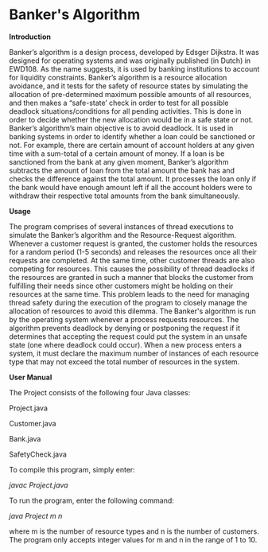 # Banker's Algorithm
**Introduction**

Banker’s algorithm is a design process, developed by Edsger Dijkstra. It was designed for
operating systems and was originally published (in Dutch) in EWD108. As the name suggests, it
is used by banking institutions to account for liquidity constraints.
Banker’s algorithm is a resource allocation avoidance, and it tests for the safety of
resource states by simulating the allocation of pre-determined maximum possible amounts of all
resources, and then makes a “safe-state’ check in order to test for all possible deadlock
situations/conditions for all pending activities. This is done in order to decide whether the new
allocation would be in a safe state or not.
Banker’s algorithm’s main objective is to avoid deadlock. It is used in banking systems in
order to identify whether a loan could be sanctioned or not. For example, there are certain
amount of account holders at any given time with a sum-total of a certain amount of money. If a
loan is be sanctioned from the bank at any given moment, Banker’s algorithm subtracts the
amount of loan from the total amount the bank has and checks the difference against the total
amount. It processes the loan only if the bank would have enough amount left if all the account
holders were to withdraw their respective total amounts from the bank simultaneously.

**Usage**

The program comprises of several instances of thread executions to simulate the
Banker’s algorithm and the Resource-Request algorithm. Whenever a customer request is
granted, the customer holds the resources for a random period (1-5 seconds) and releases the
resources once all their requests are completed.
At the same time, other customer threads are also competing for resources. This causes
the possibility of thread deadlocks if the resources are granted in such a manner that blocks the
customer from fulfilling their needs since other customers might be holding on their resources at
the same time. This problem leads to the need for managing thread safety during the execution of
the program to closely manage the allocation of resources to avoid this dilemma.
The Banker's algorithm is run by the operating system whenever a process requests
resources. The algorithm prevents deadlock by denying or postponing the request if it determines
that accepting the request could put the system in an unsafe state (one where deadlock could
occur). When a new process enters a system, it must declare the maximum number of instances
of each resource type that may not exceed the total number of resources in the system.


**User Manual**

The Project consists of the following four Java classes:

Project.java

Customer.java

Bank.java

SafetyCheck.java

To compile this program, simply enter:

  *javac Project.java*

To run the program, enter the following command:

  *java Project m n*

where m is the number of resource types and n is the number of customers. The program only
accepts integer values for m and n in the range of 1 to 10.

